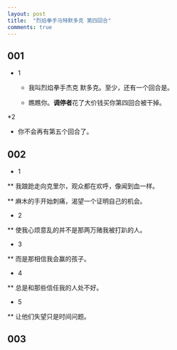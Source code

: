 ```yaml
---
layout: post
title:  "烈焰拳手马特默多克 第四回合"
comments: true
---
```


## 001

* 1
  * 我叫烈焰拳手杰克 默多克。至少，还有一个回合是。
  
  * 瞧瞧你。**调停者**花了大价钱买你第四回合被干掉。
  
*2
  * 你不会再有第五个回合了。

## 002
* 1

** 我踉跄走向克里尔，观众都在欢呼，像闻到血一样。

** 麻木的手开始刺痛，渴望一个证明自己的机会。

* 2

** 使我心烦意乱的并不是那两万赌我被打趴的人。

* 3

** 而是那相信我会赢的孩子。

* 4

** 总是和那些信任我的人处不好。

* 5

** 让他们失望只是时间问题。

## 003